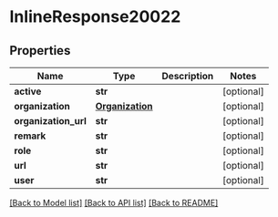 # InlineResponse20022

## Properties
Name | Type | Description | Notes
------------ | ------------- | ------------- | -------------
**active** | **str** |  | [optional] 
**organization** | [**Organization**](Organization.md) |  | [optional] 
**organization_url** | **str** |  | [optional] 
**remark** | **str** |  | [optional] 
**role** | **str** |  | [optional] 
**url** | **str** |  | [optional] 
**user** | **str** |  | [optional] 

[[Back to Model list]](../README.md#documentation-for-models) [[Back to API list]](../README.md#documentation-for-api-endpoints) [[Back to README]](../README.md)

